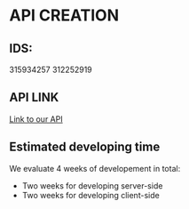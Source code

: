# API CREATION
## IDS:
 315934257  312252919

## API LINK
 [Link to our API](https://app.swaggerhub.com/apis-docs/JonatanMilver/LeagueManagementAPI/1.0.0)

## Estimated developing time
 We evaluate 4 weeks of developement in total:
 * Two weeks for developing server-side
 * Two weeks for developing client-side
